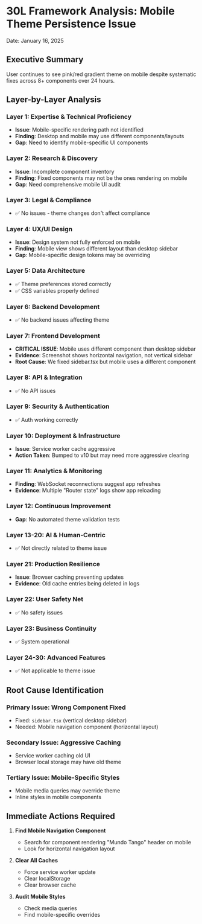 # 30L Framework Analysis: Mobile Theme Persistence Issue
Date: January 16, 2025

## Executive Summary
User continues to see pink/red gradient theme on mobile despite systematic fixes across 8+ components over 24 hours.

## Layer-by-Layer Analysis

### Layer 1: Expertise & Technical Proficiency
- **Issue**: Mobile-specific rendering path not identified
- **Finding**: Desktop and mobile may use different components/layouts
- **Gap**: Need to identify mobile-specific UI components

### Layer 2: Research & Discovery  
- **Issue**: Incomplete component inventory
- **Finding**: Fixed components may not be the ones rendering on mobile
- **Gap**: Need comprehensive mobile UI audit

### Layer 3: Legal & Compliance
- ✅ No issues - theme changes don't affect compliance

### Layer 4: UX/UI Design
- **Issue**: Design system not fully enforced on mobile
- **Finding**: Mobile view shows different layout than desktop sidebar
- **Gap**: Mobile-specific design tokens may be overriding

### Layer 5: Data Architecture
- ✅ Theme preferences stored correctly
- ✅ CSS variables properly defined

### Layer 6: Backend Development
- ✅ No backend issues affecting theme

### Layer 7: Frontend Development
- **CRITICAL ISSUE**: Mobile uses different component than desktop sidebar
- **Evidence**: Screenshot shows horizontal navigation, not vertical sidebar
- **Root Cause**: We fixed sidebar.tsx but mobile uses a different component

### Layer 8: API & Integration
- ✅ No API issues

### Layer 9: Security & Authentication
- ✅ Auth working correctly

### Layer 10: Deployment & Infrastructure
- **Issue**: Service worker cache aggressive
- **Action Taken**: Bumped to v10 but may need more aggressive clearing

### Layer 11: Analytics & Monitoring
- **Finding**: WebSocket reconnections suggest app refreshes
- **Evidence**: Multiple "Router state" logs show app reloading

### Layer 12: Continuous Improvement
- **Gap**: No automated theme validation tests

### Layer 13-20: AI & Human-Centric
- ✅ Not directly related to theme issue

### Layer 21: Production Resilience
- **Issue**: Browser caching preventing updates
- **Evidence**: Old cache entries being deleted in logs

### Layer 22: User Safety Net
- ✅ No safety issues

### Layer 23: Business Continuity
- ✅ System operational

### Layer 24-30: Advanced Features
- ✅ Not applicable to theme issue

## Root Cause Identification

### Primary Issue: Wrong Component Fixed
- Fixed: `sidebar.tsx` (vertical desktop sidebar)
- Needed: Mobile navigation component (horizontal layout)

### Secondary Issue: Aggressive Caching
- Service worker caching old UI
- Browser local storage may have old theme

### Tertiary Issue: Mobile-Specific Styles
- Mobile media queries may override theme
- Inline styles in mobile components

## Immediate Actions Required

1. **Find Mobile Navigation Component**
   - Search for component rendering "Mundo Tango" header on mobile
   - Look for horizontal navigation layout

2. **Clear All Caches**
   - Force service worker update
   - Clear localStorage
   - Clear browser cache

3. **Audit Mobile Styles**
   - Check media queries
   - Find mobile-specific overrides